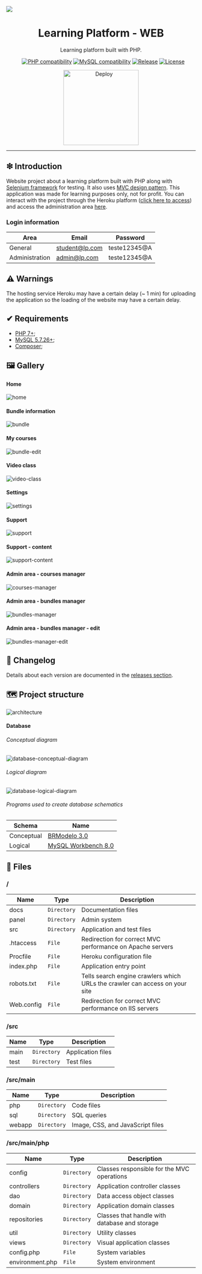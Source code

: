 ![](https://raw.githubusercontent.com/williamniemiec/learning-platform-web/master/docs/images/logo/logo.jpg)

<h1 align='center'>Learning Platform - WEB</h1>
<p align='center'>Learning platform built with PHP.</p>
<p align="center">
	<a href="https://github.com/williamniemiec/learning-platform-web/actions/workflows/windows.yml"><img src="https://github.com/williamniemiec/learning-platform-web/actions/workflows/windows.yml/badge.svg" alt=""></a>
	<a href="https://github.com/williamniemiec/learning-platform-web/actions/workflows/macos.yml"><img src="https://github.com/williamniemiec/learning-platform-web/actions/workflows/macos.yml/badge.svg" alt=""></a>
	<a href="https://github.com/williamniemiec/learning-platform-web/actions/workflows/ubuntu.yml"><img src="https://github.com/williamniemiec/learning-platform-web/actions/workflows/ubuntu.yml/badge.svg" alt=""></a>
	<a href="http://www.php.net"><img src="https://img.shields.io/badge/PHP-7+-D0008F.svg" alt="PHP compatibility"></a>
	<a href="https://www.mysql.com"><img src="https://img.shields.io/badge/MySQL-5.7.26+-D0008F.svg" alt="MySQL compatibility"></a>
	<a href="https://github.com/williamniemiec/learning-platform-web/releases"><img src="https://img.shields.io/github/v/release/williamniemiec/learning-platform-web" alt="Release"></a>
	<a href="https://github.com/williamniemiec/learning-platform-web/blob/master/LICENSE"><img src="https://img.shields.io/github/license/williamniemiec/learning-platform-web" alt="License"></a>
</p>
<p align="center">
	<a href='https://wniemiec-web-learningplatform.herokuapp.com/)'><img alt='Deploy' src='https://www.herokucdn.com/deploy/button.svg' width=200/></a>
</p>

<hr />

## ❇ Introduction
Website project about a learning platform built with PHP along with [Selenium framework](https://www.selenium.dev/) for testing. It also uses <a href="https://github.com/williamniemiec/MVC-in-PHP">MVC design pattern</a>. This application was made for learning purposes only, not for profit. You can interact with the project through the Heroku platform ([click here to access](https://wniemiec-web-learningplatform.herokuapp.com/)) and access the administration area [here](https://wniemiec-web-learningplatform.herokuapp.com/panel/).


### Login information
| Area |Email| Password|
|------- |------- | --- |
| General | student@lp.com |	teste12345@A |
| Administration | admin@lp.com |	teste12345@A |

## ⚠ Warnings
The hosting service Heroku may have a certain delay (~ 1 min) for uploading the application so the loading of the website may have a certain delay. 

## ✔ Requirements
- [PHP 7+](https://www.php.net);
- [MySQL 5.7.26+](https://www.mysql.com);
- [Composer](https://getcomposer.org);

## 🖼 Gallery

#### Home
![home](https://github.com/williamniemiec/platform-learning-web/blob/master/docs/images/app/home.png?raw=true)

#### Bundle information
![bundle](https://github.com/williamniemiec/platform-learning-web/blob/master/docs/gif/bundle.gif?raw=true)

#### My courses
![bundle-edit](https://github.com/williamniemiec/platform-learning-web/blob/master/docs/gif/my-courses.gif?raw=true)

#### Video class
![video-class](https://github.com/williamniemiec/platform-learning-web/blob/master/docs/gif/video-class.gif?raw=true)

#### Settings
![settings](https://github.com/williamniemiec/platform-learning-web/blob/master/docs/images/app/settings.png?raw=true)

#### Support
![support](https://github.com/williamniemiec/platform-learning-web/blob/master/docs/images/app/support.png?raw=true)

#### Support - content
![support-content](https://github.com/williamniemiec/platform-learning-web/blob/master/docs/images/app/support-content.png?raw=true)

#### Admin area - courses manager
![courses-manager](https://github.com/williamniemiec/platform-learning-web/blob/master/docs/images/app/courses-manager.png?raw=true)

#### Admin area - bundles manager
![bundles-manager](https://github.com/williamniemiec/platform-learning-web/blob/master/docs/images/app/bundles-manager.png?raw=true)

#### Admin area - bundles manager - edit
![bundles-manager-edit](https://github.com/williamniemiec/platform-learning-web/blob/master/docs/gif/bundle-edit.gif?raw=true)

## 🚩 Changelog
Details about each version are documented in the [releases section](https://github.com/williamniemiec/learning-platform-web/releases).

## 🗺 Project structure
![architecture](https://raw.githubusercontent.com/williamniemiec/learning-platform-web/master/docs/images/design/architecture.png)

#### Database

###### Conceptual diagram

![database-conceptual-diagram](https://raw.githubusercontent.com/williamniemiec/learning-platform-web/master/docs/images/database/schema-conceptual.png?raw=true)

###### Logical diagram
![database-logical-diagram](https://raw.githubusercontent.com/williamniemiec/learning-platform-web/master/docs/images/database/schema-logical.png?raw=true)

###### Programs used to create database schematics
|Schema|Name|
|-------|----|
|Conceptual|[BRModelo 3.0](http://www.sis4.com/brModelo/)|
|Logical|[MySQL Workbench 8.0](https://www.mysql.com/products/workbench/)|

## 📁 Files

### /
|        Name        |Type|Description|
|----------------|-------------------------------|-----------------------------|
|docs |`Directory`|Documentation files|
| panel	|	 `Directory`	| Admin system |
|src  |`Directory`|Application and test files|
| 	.htaccess 				| `File`	| Redirection for correct MVC performance on Apache servers
| 	Procfile 				| `File`	| Heroku configuration file
| 	index.php 				| `File`	| Application entry point
| 	robots.txt 				| `File`	|  Tells search engine crawlers which URLs the crawler can access on your site
| 	Web.config 				| `File`	| Redirection for correct MVC performance on IIS servers

### /src
|        Name        |Type|Description|
|----------------|-------------------------------|-----------------------------|
|main|`Directory`|Application files|
|test|`Directory`|Test files|

### /src/main
|        Name        |Type|Description|
|----------------|-------------------------------|-----------------------------|
|php|`Directory`|Code files|
| sql | `Directory`| SQL queries |
| webapp | `Directory`| Image, CSS, and JavaScript files |

### /src/main/php
|        Name        |Type|Description|
|----------------|-------------------------------|-----------------------------|
| 	config 				| `Directory`	| Classes responsible for the MVC operations
| 	controllers 		| `Directory`	| Application controller classes
| 	dao 				| `Directory`	| Data access object classes
| 	domain 				| `Directory`	| Application domain classes
| repositories	|	 `Directory`	| Classes that handle with database and storage |
| 	util 				| `Directory`	| Utility classes
| 	views 				| `Directory`	| Visual application classes
| 	config.php 				| `File`	| System variables
| 	environment.php 				| `File`	| System environment
